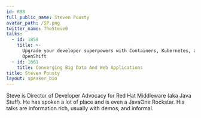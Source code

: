 ```yaml
---
id: 898
full_public_name: Steven Pousty
avatar_path: /SP.png
twitter_name: TheSteve0
talks:
  - id: 1858
    title: >-
      Upgrade your developer superpowers with Containers, Kubernetes, and
      OpenShift
  - id: 1661
    title: Converging Big Data And Web Applications
title: Steven Pousty
layout: speaker_bio
---
```



Steve is Director of Developer Advocacy for Red Hat Middleware (aka Java Stuff). He has spoken a lot of place and is even a JavaOne Rockstar. His talks are information rich, usually with demos, and informal.
